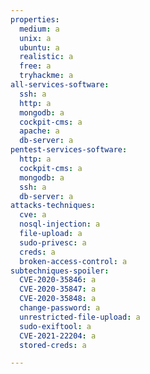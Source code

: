```yaml
---
properties:
  medium: a
  unix: a
  ubuntu: a
  realistic: a
  free: a
  tryhackme: a
all-services-software:
  ssh: a
  http: a
  mongodb: a
  cockpit-cms: a
  apache: a
  db-server: a
pentest-services-software:
  http: a
  cockpit-cms: a
  mongodb: a
  ssh: a
  db-server: a
attacks-techniques:
  cve: a
  nosql-injection: a
  file-upload: a
  sudo-privesc: a
  creds: a
  broken-access-control: a
subtechniques-spoiler:
  CVE-2020-35846: a
  CVE-2020-35847: a
  CVE-2020-35848: a
  change-password: a
  unrestricted-file-upload: a
  sudo-exiftool: a
  CVE-2021-22204: a
  stored-creds: a

---
```

